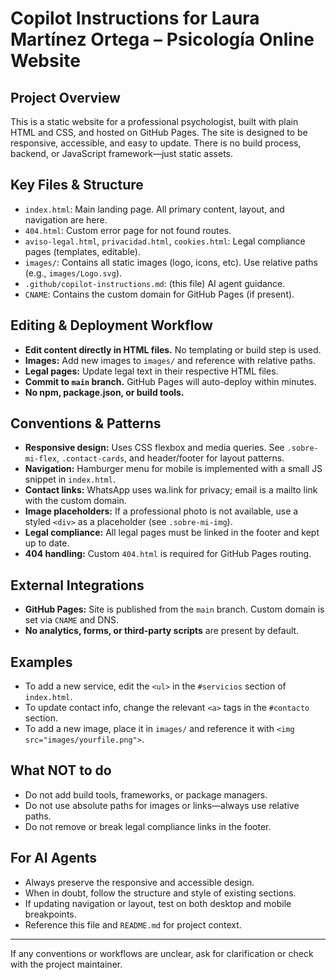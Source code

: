 # Copilot Instructions for Laura Martínez Ortega – Psicología Online Website

## Project Overview
This is a static website for a professional psychologist, built with plain HTML and CSS, and hosted on GitHub Pages. The site is designed to be responsive, accessible, and easy to update. There is no build process, backend, or JavaScript framework—just static assets.

## Key Files & Structure
- `index.html`: Main landing page. All primary content, layout, and navigation are here.
- `404.html`: Custom error page for not found routes.
- `aviso-legal.html`, `privacidad.html`, `cookies.html`: Legal compliance pages (templates, editable).
- `images/`: Contains all static images (logo, icons, etc). Use relative paths (e.g., `images/Logo.svg`).
- `.github/copilot-instructions.md`: (this file) AI agent guidance.
- `CNAME`: Contains the custom domain for GitHub Pages (if present).

## Editing & Deployment Workflow
- **Edit content directly in HTML files.** No templating or build step is used.
- **Images:** Add new images to `images/` and reference with relative paths.
- **Legal pages:** Update legal text in their respective HTML files.
- **Commit to `main` branch.** GitHub Pages will auto-deploy within minutes.
- **No npm, package.json, or build tools.**

## Conventions & Patterns
- **Responsive design:** Uses CSS flexbox and media queries. See `.sobre-mi-flex`, `.contact-cards`, and header/footer for layout patterns.
- **Navigation:** Hamburger menu for mobile is implemented with a small JS snippet in `index.html`.
- **Contact links:** WhatsApp uses wa.link for privacy; email is a mailto link with the custom domain.
- **Image placeholders:** If a professional photo is not available, use a styled `<div>` as a placeholder (see `.sobre-mi-img`).
- **Legal compliance:** All legal pages must be linked in the footer and kept up to date.
- **404 handling:** Custom `404.html` is required for GitHub Pages routing.

## External Integrations
- **GitHub Pages:** Site is published from the `main` branch. Custom domain is set via `CNAME` and DNS.
- **No analytics, forms, or third-party scripts** are present by default.

## Examples
- To add a new service, edit the `<ul>` in the `#servicios` section of `index.html`.
- To update contact info, change the relevant `<a>` tags in the `#contacto` section.
- To add a new image, place it in `images/` and reference it with `<img src="images/yourfile.png">`.

## What NOT to do
- Do not add build tools, frameworks, or package managers.
- Do not use absolute paths for images or links—always use relative paths.
- Do not remove or break legal compliance links in the footer.

## For AI Agents
- Always preserve the responsive and accessible design.
- When in doubt, follow the structure and style of existing sections.
- If updating navigation or layout, test on both desktop and mobile breakpoints.
- Reference this file and `README.md` for project context.

---
If any conventions or workflows are unclear, ask for clarification or check with the project maintainer.
